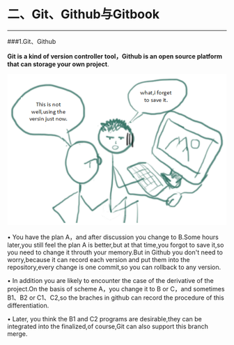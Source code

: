 # 二、Git、Github与Gitbook

---

###1.Git、Github

**Git is a kind of version controller tool，Github is an open source platform that can storage your own project**.

![](/assets/p1.png)

• You have the plan A，and after discussion you change to B.Some hours later,you still feel the plan A is better,but at that time,you forgot to save it,so you need to change it throuth your memory.But in Github you don't need to worry,because it can record each version and put them into the repository,every change is one commit,so you can rollback to any version. 

• In addition you are likely to encounter the case of the derivative of the project.On the basis of scheme A，you change it to B or C，and sometimes B1、B2 or C1、C2,so the braches in github can record the procedure of this differentiation.


• Later, you think the B1 and C2 programs are desirable,they can be integrated into the finalized,of course,Git can also support this branch merge.